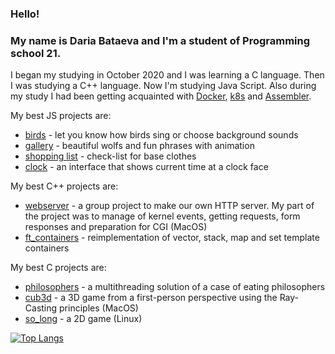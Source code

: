 ### Hello!
### My name is Daria Bataeva and I'm a student of Programming school 21.
I began my studying in October 2020 and I was learning a C language. Then I was studying a C++ language. Now I'm studying Java Script.
Also during my study I had been getting acquainted with [Docker](https://github.com/dbataeva/ft_server), [k8s](https://github.com/dbataeva/ft_services) and [Assembler](https://github.com/dbataeva/libasm).

My best JS projects are:
- [birds](https://github.com/dbataeva/JS30/tree/main/birds) - let you know how birds sing or choose background sounds
- [gallery](https://github.com/dbataeva/JS/tree/main/gallery) - beautiful wolfs and fun phrases with animation
- [shopping list](https://github.com/dbataeva/JS/tree/main/shopList) - check-list for base clothes
- [clock](https://github.com/dbataeva/JS30/tree/main/clock) - an interface that shows current time at a clock face

My best C++ projects are:
- [webserver](https://github.com/dbataeva/webserver) - a group project to make our own HTTP server. My part of the project was to manage of kernel events, getting requests, form responses and preparation for CGI (MacOS)
- [ft_containers](https://github.com/dbataeva/ft_containers) - reimplementation of vector, stack, map and set template containers

My best C projects are: 
- [philosophers](https://github.com/dbataeva/philosophers) - a multithreading solution of a case of eating philosophers
- [cub3d](https://github.com/dbataeva/cub3d) - a 3D game from a first-person perspective using the Ray-Casting principles (MacOS)
- [so_long](https://github.com/dbataeva/so_long) - a 2D game (Linux)


[![Top Langs](https://github-readme-stats.vercel.app/api/top-langs/?username=dbataeva&layout=compact)](https://github.com/anuraghazra/github-readme-stats)

<!--
**dbataeva/dbataeva** is a ✨ _special_ ✨ repository because its `README.md` (this file) appears on your GitHub profile.

Here are some ideas to get you started:

- 🔭 I’m currently working on ...
- 🌱 I’m currently learning ...
- 👯 I’m looking to collaborate on ...
- 🤔 I’m looking for help with ...
- 💬 Ask me about ...
- 📫 How to reach me: ...
- 😄 Pronouns: ...
- ⚡ Fun fact: ...
-->
